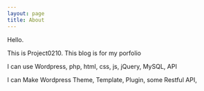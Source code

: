 ```yaml
---
layout: page
title: About
---
```


Hello.

This is Project0210.
This blog is for my porfolio

I can use
Wordpress, php, html, css, js, jQuery, MySQL, API

I can Make
Wordpress Theme, Template, Plugin,
some Restful API,